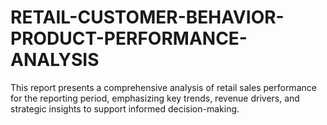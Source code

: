 # RETAIL-CUSTOMER-BEHAVIOR-PRODUCT-PERFORMANCE-ANALYSIS
This report presents a comprehensive analysis of retail sales performance for the reporting period, emphasizing key trends, revenue drivers, and strategic insights to support informed decision-making.
